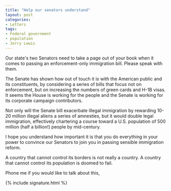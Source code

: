 ```yaml
---
title: "Help our senators understand"
layout: post
categories:
- Letters
tags:
- Federal government
- population
- Jerry Lewis
---
```


Our state's two Senators need to take a page out of your book when it comes to passing an enforcement-only immigration bill. Please speak with them.

The Senate has shown how out of touch it is with the American public and its constituents, by considering a series of bills that focus not on enforcement, but on increasing the numbers of green cards and H-1B visas. It seems the House is working for the people and the Senate is working for its corporate campaign contributors.

Not only will the Senate bill exacerbate illegal immigration by rewarding 10-20 million illegal aliens a series of amnesties, but it would double legal immigration, effectively chartering a course toward a U.S. population of 500 million (half a billion!) people by mid-century.

I hope you understand how important it is that you do everything in your power to convince our Senators to join you in passing sensible immigration reform.

A country that cannot control its borders is not really a country. A country that cannot control its population is doomed to fail.

Phone me if you would like to talk about this,

{% include signature.html %}
